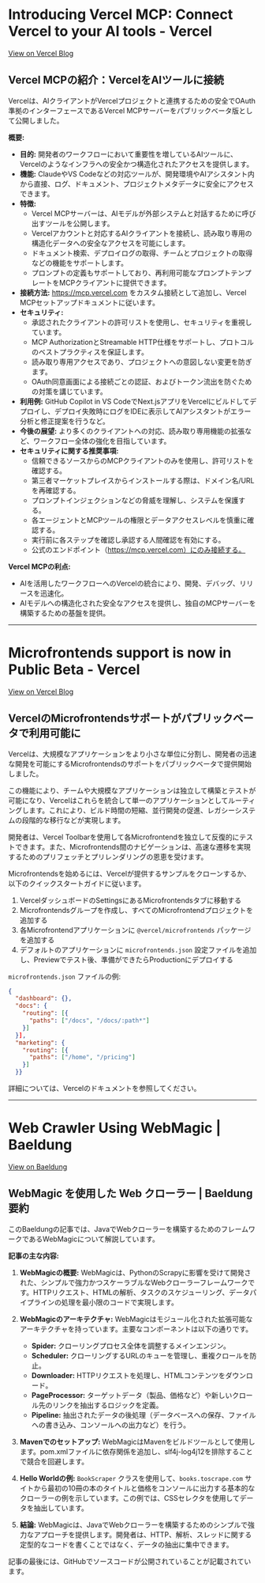 # Introducing Vercel MCP: Connect Vercel to your AI tools - Vercel

[View on Vercel Blog](https://vercel.com/blog/introducing-vercel-mcp-connect-vercel-to-your-ai-tools)

## Vercel MCPの紹介：VercelをAIツールに接続

Vercelは、AIクライアントがVercelプロジェクトと連携するための安全でOAuth準拠のインターフェースであるVercel MCPサーバーをパブリックベータ版として公開しました。

**概要:**

*   **目的:** 開発者のワークフローにおいて重要性を増しているAIツールに、Vercelのようなインフラへの安全かつ構造化されたアクセスを提供します。
*   **機能:** ClaudeやVS Codeなどの対応ツールが、開発環境やAIアシスタント内から直接、ログ、ドキュメント、プロジェクトメタデータに安全にアクセスできます。
*   **特徴:**
    *   Vercel MCPサーバーは、AIモデルが外部システムと対話するために呼び出すツールを公開します。
    *   Vercelアカウントと対応するAIクライアントを接続し、読み取り専用の構造化データへの安全なアクセスを可能にします。
    *   ドキュメント検索、デプロイログの取得、チームとプロジェクトの取得などの機能をサポートします。
    *   プロンプトの定義もサポートしており、再利用可能なプロンプトテンプレートをMCPクライアントに提供できます。
*   **接続方法:**  https://mcp.vercel.com をカスタム接続として追加し、Vercel MCPセットアップドキュメントに従います。
*   **セキュリティ:**
    *   承認されたクライアントの許可リストを使用し、セキュリティを重視しています。
    *   MCP AuthorizationとStreamable HTTP仕様をサポートし、プロトコルのベストプラクティスを保証します。
    *   読み取り専用アクセスであり、プロジェクトへの意図しない変更を防ぎます。
    *   OAuth同意画面による接続ごとの認証、およびトークン流出を防ぐための対策を講じています。
*   **利用例:** GitHub Copilot in VS CodeでNext.jsアプリをVercelにビルドしてデプロイし、デプロイ失敗時にログをIDEに表示してAIアシスタントがエラー分析と修正提案を行うなど。
*   **今後の展望:** より多くのクライアントへの対応、読み取り専用機能の拡張など、ワークフロー全体の強化を目指しています。
*   **セキュリティに関する推奨事項:**
    *   信頼できるソースからのMCPクライアントのみを使用し、許可リストを確認する。
    *   第三者マーケットプレイスからインストールする際は、ドメイン名/URLを再確認する。
    *   プロンプトインジェクションなどの脅威を理解し、システムを保護する。
    *   各エージェントとMCPツールの権限とデータアクセスレベルを慎重に確認する。
    *   実行前に各ステップを確認し承認する人間確認を有効にする。
    *   公式のエンドポイント（https://mcp.vercel.com）にのみ接続する。

**Vercel MCPの利点:**

*   AIを活用したワークフローへのVercelの統合により、開発、デバッグ、リリースを迅速化。
*   AIモデルへの構造化された安全なアクセスを提供し、独自のMCPサーバーを構築するための基盤を提供。
---
# Microfrontends support is now in Public Beta - Vercel

[View on Vercel Blog](https://vercel.com/changelog/microfrontends-support-is-now-in-public-beta)

## VercelのMicrofrontendsサポートがパブリックベータで利用可能に

Vercelは、大規模なアプリケーションをより小さな単位に分割し、開発者の迅速な開発を可能にするMicrofrontendsのサポートをパブリックベータで提供開始しました。

この機能により、チームや大規模なアプリケーションは独立して構築とテストが可能になり、Vercelはこれらを統合して単一のアプリケーションとしてルーティングします。これにより、ビルド時間の短縮、並行開発の促進、レガシーシステムの段階的な移行などが実現します。

開発者は、Vercel Toolbarを使用して各Microfrontendを独立して反復的にテストできます。また、Microfrontends間のナビゲーションは、高速な遷移を実現するためのプリフェッチとプリレンダリングの恩恵を受けます。

Microfrontendsを始めるには、Vercelが提供するサンプルをクローンするか、以下のクイックスタートガイドに従います。

1.  VercelダッシュボードのSettingsにあるMicrofrontendsタブに移動する
2.  Microfrontendsグループを作成し、すべてのMicrofrontendプロジェクトを追加する
3.  各Microfrontendアプリケーションに `@vercel/microfrontends` パッケージを追加する
4.  デフォルトのアプリケーションに `microfrontends.json` 設定ファイルを追加し、Previewでテスト後、準備ができたらProductionにデプロイする

`microfrontends.json` ファイルの例:

```json
{
  "dashboard": {},
  "docs": {
    "routing": [{
      "paths": ["/docs", "/docs/:path*"]
    }]
  }],
  "marketing": {
    "routing": [{
      "paths": ["/home", "/pricing"]
    }]
  }}
```

詳細については、Vercelのドキュメントを参照してください。

---
# Web Crawler Using WebMagic | Baeldung

[View on Baeldung](https://feeds.feedblitz.com/~/922790837/0/baeldung~Web-Crawler-Using-WebMagic)

## WebMagic を使用した Web クローラー | Baeldung 要約

このBaeldungの記事では、JavaでWebクローラーを構築するためのフレームワークであるWebMagicについて解説しています。

**記事の主な内容:**

1.  **WebMagicの概要:** WebMagicは、PythonのScrapyに影響を受けて開発された、シンプルで強力かつスケーラブルなWebクローラーフレームワークです。HTTPリクエスト、HTMLの解析、タスクのスケジューリング、データパイプラインの処理を最小限のコードで実現します。

2.  **WebMagicのアーキテクチャ:** WebMagicはモジュール化された拡張可能なアーキテクチャを持っています。主要なコンポーネントは以下の通りです。
    *   **Spider:** クローリングプロセス全体を調整するメインエンジン。
    *   **Scheduler:** クローリングするURLのキューを管理し、重複クロールを防止。
    *   **Downloader:** HTTPリクエストを処理し、HTMLコンテンツをダウンロード。
    *   **PageProcessor:** ターゲットデータ（製品、価格など）や新しいクロール先のリンクを抽出するロジックを定義。
    *   **Pipeline:** 抽出されたデータの後処理（データベースへの保存、ファイルへの書き込み、コンソールへの出力など）を行う。

3.  **Mavenでのセットアップ:** WebMagicはMavenをビルドツールとして使用します。pom.xmlファイルに依存関係を追加し、slf4j-log4j12を排除することで競合を回避します。

4.  **Hello Worldの例:** `BookScraper` クラスを使用して、`books.toscrape.com` サイトから最初の10冊の本のタイトルと価格をコンソールに出力する基本的なクローラーの例を示しています。この例では、CSSセレクタを使用してデータを抽出しています。

5.  **結論:** WebMagicは、JavaでWebクローラーを構築するためのシンプルで強力なアプローチを提供します。開発者は、HTTP、解析、スレッドに関する定型的なコードを書くことではなく、データの抽出に集中できます。

記事の最後には、GitHubでソースコードが公開されていることが記載されています。
